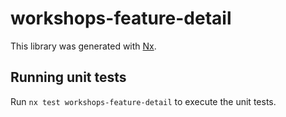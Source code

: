 # workshops-feature-detail

This library was generated with [Nx](https://nx.dev).

## Running unit tests

Run `nx test workshops-feature-detail` to execute the unit tests.
